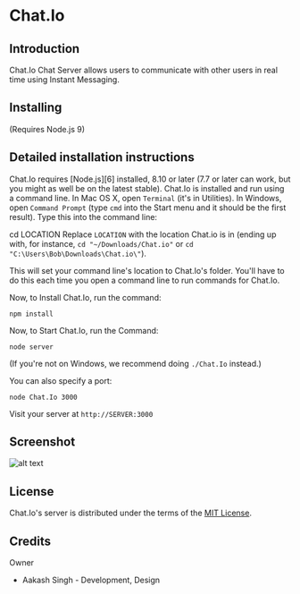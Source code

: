 Chat.Io
========================================================================


Introduction
------------------------------------------------------------------------

Chat.Io Chat Server allows users to communicate with other users in real time using Instant Messaging.

Installing
------------------------------------------------------------------------
 (Requires Node.js 9)


Detailed installation instructions
------------------------------------------------------------------------

Chat.Io requires [Node.js][6] installed,  8.10 or later (7.7 or later can work, but you might as well be on the latest stable).
Chat.Io is installed and run using a command line. In Mac OS X, open `Terminal` (it's in Utilities). In Windows, open `Command Prompt` (type `cmd` into the Start menu and it should be the first result). Type this into the command line:

cd LOCATION 
Replace `LOCATION` with the location Chat.io is in (ending up with, for instance, `cd "~/Downloads/Chat.io"` or `cd "C:\Users\Bob\Downloads\Chat.io\"`).

This will set your command line's location to Chat.Io's folder. You'll have to do this each time you open a command line to run commands for Chat.Io.

Now, to Install Chat.Io, run the command:

    npm install

Now, to Start Chat.Io, run the Command:
 
    node server
    
(If you're not on Windows, we recommend doing `./Chat.Io` instead.)

You can also specify a port:

    node Chat.Io 3000

Visit your server at `http://SERVER:3000`


Screenshot
------------------------------------------------------------------------

![alt text](https://i.imgur.com/nyrNYo1.png)


License
------------------------------------------------------------------------

Chat.Io's server is distributed under the terms of the [MIT License][10].

  [10]: https://github.com/aakashrajput/Chat.Io/blob/master/LICENSE



Credits
------------------------------------------------------------------------

Owner

- Aakash Singh - Development, Design

